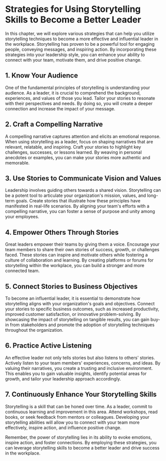 # Strategies for Using Storytelling Skills to Become a Better Leader

In this chapter, we will explore various strategies that can help you utilize storytelling techniques to become a more effective and influential leader in the workplace. Storytelling has proven to be a powerful tool for engaging people, conveying messages, and inspiring action. By incorporating these strategies into your leadership style, you can enhance your ability to connect with your team, motivate them, and drive positive change.

## 1\. Know Your Audience

One of the fundamental principles of storytelling is understanding your audience. As a leader, it is crucial to comprehend the background, experiences, and values of those you lead. Tailor your stories to resonate with their perspectives and needs. By doing so, you will create a deeper connection and increase the impact of your message.

## 2\. Craft a Compelling Narrative

A compelling narrative captures attention and elicits an emotional response. When using storytelling as a leader, focus on shaping narratives that are relevant, relatable, and inspiring. Craft your stories to highlight key challenges, successes, or lessons learned. By weaving in personal anecdotes or examples, you can make your stories more authentic and memorable.

## 3\. Use Stories to Communicate Vision and Values

Leadership involves guiding others towards a shared vision. Storytelling can be a potent tool to articulate your organization's mission, values, and long-term goals. Create stories that illustrate how these principles have manifested in real-life scenarios. By aligning your team's efforts with a compelling narrative, you can foster a sense of purpose and unity among your employees.

## 4\. Empower Others Through Stories

Great leaders empower their teams by giving them a voice. Encourage your team members to share their own stories of success, growth, or challenges faced. These stories can inspire and motivate others while fostering a culture of collaboration and learning. By creating platforms or forums for storytelling within the workplace, you can build a stronger and more connected team.

## 5\. Connect Stories to Business Objectives

To become an influential leader, it is essential to demonstrate how storytelling aligns with your organization's goals and objectives. Connect your stories to specific business outcomes, such as increased productivity, improved customer satisfaction, or innovative problem-solving. By showcasing the impact of storytelling on tangible results, you can gain buy-in from stakeholders and promote the adoption of storytelling techniques throughout the organization.

## 6\. Practice Active Listening

An effective leader not only tells stories but also listens to others' stories. Actively listen to your team members' experiences, concerns, and ideas. By valuing their narratives, you create a trusting and inclusive environment. This enables you to gain valuable insights, identify potential areas for growth, and tailor your leadership approach accordingly.

## 7\. Continuously Enhance Your Storytelling Skills

Storytelling is a skill that can be honed over time. As a leader, commit to continuous learning and improvement in this area. Attend workshops, read books, or seek feedback from mentors or colleagues. Developing your storytelling abilities will allow you to connect with your team more effectively, inspire action, and influence positive change.

Remember, the power of storytelling lies in its ability to evoke emotions, inspire action, and foster connections. By employing these strategies, you can leverage storytelling skills to become a better leader and drive success in the workplace.
